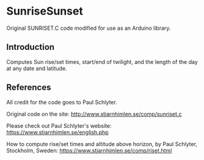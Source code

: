 # SunriseSunset

Original SUNRISET.C code modified for use as an Arduino library. 

## Introduction
Computes Sun rise/set times, start/end of twilight, and the length of the day at any date and latitude.

## References
All credit for the code goes to Paul Schlyter.

Original code on the site: http://www.stjarnhimlen.se/comp/sunriset.c

Please check out Paul Schlyter's website: https://www.stjarnhimlen.se/english.php

How to compute rise/set times and altitude above horizon, by Paul Schlyter, Stockholm, Sweden: https://www.stjarnhimlen.se/comp/riset.html
